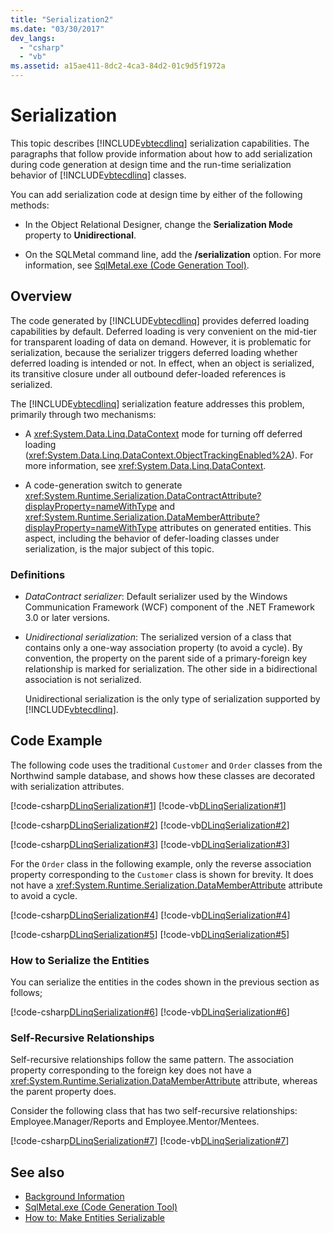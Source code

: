 ```yaml
---
title: "Serialization2"
ms.date: "03/30/2017"
dev_langs: 
  - "csharp"
  - "vb"
ms.assetid: a15ae411-8dc2-4ca3-84d2-01c9d5f1972a
---
```

# Serialization
This topic describes [!INCLUDE[vbtecdlinq](../../../../../../includes/vbtecdlinq-md.md)] serialization capabilities. The paragraphs that follow provide information about how to add serialization during code generation at design time and the run-time serialization behavior of [!INCLUDE[vbtecdlinq](../../../../../../includes/vbtecdlinq-md.md)] classes.  
  
 You can add serialization code at design time by either of the following methods:  
  
- In the Object Relational Designer, change the **Serialization Mode** property to **Unidirectional**.  
  
- On the SQLMetal command line, add the **/serialization** option. For more information, see [SqlMetal.exe (Code Generation Tool)](../../../../../../docs/framework/tools/sqlmetal-exe-code-generation-tool.md).  
  
## Overview  
 The code generated by [!INCLUDE[vbtecdlinq](../../../../../../includes/vbtecdlinq-md.md)] provides deferred loading capabilities by default. Deferred loading is very convenient on the mid-tier for transparent loading of data on demand. However, it is problematic for serialization, because the serializer triggers deferred loading whether deferred loading is intended or not. In effect, when an object is serialized, its transitive closure under all outbound defer-loaded references is serialized.  
  
 The [!INCLUDE[vbtecdlinq](../../../../../../includes/vbtecdlinq-md.md)] serialization feature addresses this problem, primarily through two mechanisms:  
  
- A <xref:System.Data.Linq.DataContext> mode for turning off deferred loading (<xref:System.Data.Linq.DataContext.ObjectTrackingEnabled%2A>). For more information, see <xref:System.Data.Linq.DataContext>.  
  
- A code-generation switch to generate <xref:System.Runtime.Serialization.DataContractAttribute?displayProperty=nameWithType> and <xref:System.Runtime.Serialization.DataMemberAttribute?displayProperty=nameWithType> attributes on generated entities. This aspect, including the behavior of defer-loading classes under serialization, is the major subject of this topic.  
  
### Definitions  
  
- *DataContract serializer*: Default serializer used by the Windows Communication Framework (WCF) component of the .NET Framework 3.0 or later versions.  
  
- *Unidirectional serialization*: The serialized version of a class that contains only a one-way association property (to avoid a cycle). By convention, the property on the parent side of a primary-foreign key relationship is marked for serialization. The other side in a bidirectional association is not serialized.  
  
     Unidirectional serialization is the only type of serialization supported by [!INCLUDE[vbtecdlinq](../../../../../../includes/vbtecdlinq-md.md)].  
  
## Code Example  
 The following code uses the traditional `Customer` and `Order` classes from the Northwind sample database, and shows how these classes are decorated with serialization attributes.  
  
 [!code-csharp[DLinqSerialization#1](../../../../../../samples/snippets/csharp/VS_Snippets_Data/DLinqSerialization/cs/northwind-ser.cs#1)]
 [!code-vb[DLinqSerialization#1](../../../../../../samples/snippets/visualbasic/VS_Snippets_Data/DLinqSerialization/vb/northwind-ser.vb#1)]  
  
 [!code-csharp[DLinqSerialization#2](../../../../../../samples/snippets/csharp/VS_Snippets_Data/DLinqSerialization/cs/northwind-ser.cs#2)]
 [!code-vb[DLinqSerialization#2](../../../../../../samples/snippets/visualbasic/VS_Snippets_Data/DLinqSerialization/vb/northwind-ser.vb#2)]  
  
 [!code-csharp[DLinqSerialization#3](../../../../../../samples/snippets/csharp/VS_Snippets_Data/DLinqSerialization/cs/northwind-ser.cs#3)]
 [!code-vb[DLinqSerialization#3](../../../../../../samples/snippets/visualbasic/VS_Snippets_Data/DLinqSerialization/vb/northwind-ser.vb#3)]  
  
 For the `Order` class in the following example, only the reverse association property corresponding to the `Customer` class is shown for brevity. It does not have a <xref:System.Runtime.Serialization.DataMemberAttribute> attribute to avoid a cycle.  
  
 [!code-csharp[DLinqSerialization#4](../../../../../../samples/snippets/csharp/VS_Snippets_Data/DLinqSerialization/cs/northwind-ser.cs#4)]
 [!code-vb[DLinqSerialization#4](../../../../../../samples/snippets/visualbasic/VS_Snippets_Data/DLinqSerialization/vb/northwind-ser.vb#4)]  
  
 [!code-csharp[DLinqSerialization#5](../../../../../../samples/snippets/csharp/VS_Snippets_Data/DLinqSerialization/cs/northwind-ser.cs#5)]
 [!code-vb[DLinqSerialization#5](../../../../../../samples/snippets/visualbasic/VS_Snippets_Data/DLinqSerialization/vb/northwind-ser.vb#5)]  
  
### How to Serialize the Entities  
 You can serialize the entities in the codes shown in the previous section as follows;  
  
 [!code-csharp[DLinqSerialization#6](../../../../../../samples/snippets/csharp/VS_Snippets_Data/DLinqSerialization/cs/Program.cs#6)]
 [!code-vb[DLinqSerialization#6](../../../../../../samples/snippets/visualbasic/VS_Snippets_Data/DLinqSerialization/vb/Module1.vb#6)]  
  
### Self-Recursive Relationships  
 Self-recursive relationships follow the same pattern. The association property corresponding to the foreign key does not have a <xref:System.Runtime.Serialization.DataMemberAttribute> attribute, whereas the parent property does.  
  
 Consider the following class that has two self-recursive relationships: Employee.Manager/Reports and Employee.Mentor/Mentees.  
  
 [!code-csharp[DLinqSerialization#7](../../../../../../samples/snippets/csharp/VS_Snippets_Data/DLinqSerialization/cs/northwind-ser.cs#7)]
 [!code-vb[DLinqSerialization#7](../../../../../../samples/snippets/visualbasic/VS_Snippets_Data/DLinqSerialization/vb/northwind-ser.vb#7)]  
  
## See also

- [Background Information](../../../../../../docs/framework/data/adonet/sql/linq/background-information.md)
- [SqlMetal.exe (Code Generation Tool)](../../../../../../docs/framework/tools/sqlmetal-exe-code-generation-tool.md)
- [How to: Make Entities Serializable](../../../../../../docs/framework/data/adonet/sql/linq/how-to-make-entities-serializable.md)
